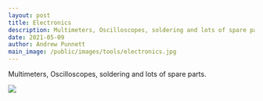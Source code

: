 ```yaml
---
layout: post
title: Electronics
description: Multimeters, Oscilloscopes, soldering and lots of spare parts. 
date: 2021-05-09
author: Andrew Punnett
main_image: /public/images/tools/electronics.jpg
---
```


Multimeters, Oscilloscopes, soldering and lots of spare parts. 

![](/public/images/tools/electronics.jpg)
